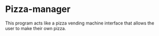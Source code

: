 # Pizza-manager
This program acts like a pizza vending machine interface that allows the user to make their own pizza. 
